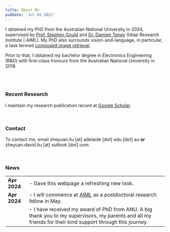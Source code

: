 ```yaml
---
title: About Me
pubDate: 'Jul 02 2022'
---
```



I obtained my PhD from the Australian National University in 2024, supervised by [Prof. Stephen Gould](https://users.cecs.anu.edu.au/~sgould/) and [Dr. Damien Teney](https://www.damienteney.info/) (Idiap Research Institute | AIML). My PhD also surrounds vision-and-language, in particular, a task termed [composed image retrieval](https://paperswithcode.com/dataset/cirr).

Prior to that, I obtained my bachelor degree in Electronics Engineering (R&D) with first-class honours from the Australian National University in 2018.

<br/>
<br/>

### Recent Research

I maintain my research publication record at [Google Scholar](https://scholar.google.com/citations?hl=en&user=2lWQHxIAAAAJ&view_op=list_works&sortby=pubdate).

<br/>

### Contact

To contact me, email zheyuan.liu [at] adelaide [dot] edu [dot] au __or__ zheyuan.david.liu [at] outlook [dot] com.

<br/>

### News

<style>
table, td, th {
   border: none!important;
}
table {
    border-collapse: collapse!important;
}
</style>

|     |     |
| -------- | ------- |
| __Apr 2024__  | - Gave this webpage a refreshing new look.  |
| __Apr 2024__  | - I will commence at [AIML](https://www.adelaide.edu.au/aiml/) as a postdoctoral research fellow in May.    |
|  | - I have received my award of PhD from ANU. A big thank you to my supervisors, my parents and all my friends for their kind support through this journey.|
